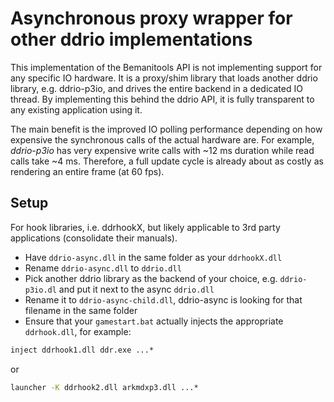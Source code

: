 # Asynchronous proxy wrapper for other ddrio implementations

This implementation of the Bemanitools API is not implementing support for any
specific IO hardware. It is a proxy/shim library that loads another ddrio
library, e.g. ddrio-p3io, and drives the entire backend in a dedicated IO
thread. By implementing this behind the ddrio API, it is fully transparent to
any existing application using it.

The main benefit is the improved IO polling performance depending on how
expensive the synchronous calls of the actual hardware are. For example,
*ddrio-p3io* has very expensive write calls with ~12 ms duration while read
calls take ~4 ms. Therefore, a full update cycle is already about as costly
as rendering an entire frame (at 60 fps).

## Setup

For hook libraries, i.e. ddrhookX, but likely applicable to 3rd party
applications (consolidate their manuals).

* Have `ddrio-async.dll` in the same folder as your `ddrhookX.dll`
* Rename `ddrio-async.dll` to `ddrio.dll`
* Pick another ddrio library as the backend of your choice, e.g. `ddrio-p3io.dl`
  and put it next to the async `ddrio.dll`
* Rename it to `ddrio-async-child.dll`, ddrio-async is looking for that filename
  in the same folder
* Ensure that your `gamestart.bat` actually injects the appropriate `ddrhook.dll`, for example:

```bat
inject ddrhook1.dll ddr.exe ...*
```

or

```bat
launcher -K ddrhook2.dll arkmdxp3.dll ...*
```